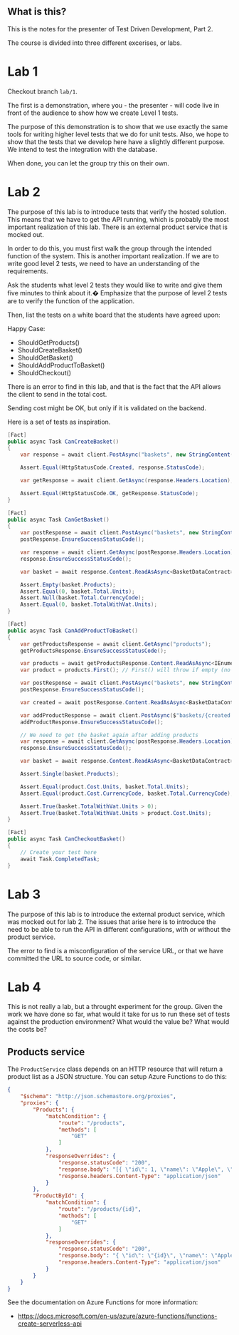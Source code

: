 What is this?
-------------

This is the notes for the presenter of Test Driven Development, Part
2.

The course is divided into three different excerises, or labs.

# Lab 1

Checkout branch `lab/1`.

The first is a demonstration, where you - the presenter - will code
live in front of the audience to show how we create Level 1 tests.

The purpose of this demonstration is to show that we use exactly the
same tools for writing higher level tests that we do for unit tests.
Also, we hope to show that the tests that we develop here have a
slightly different purpose.  We intend to test the integration with
the database.

When done, you can let the group try this on their own.

# Lab 2

The purpose of this lab is to introduce tests that verify the hosted
solution.  This means that we have to get the API running, which is
probably the most important realization of this lab.  There is an
external product service that is mocked out.

In order to do this, you must first walk the group through the
intended function of the system.  This is another important
realization.  If we are to write good level 2 tests, we need to have
an understanding of the requirements.

Ask the students what level 2 tests they would like to write and give
them five minutes to think about it.� Emphasize that the purpose of
level 2 tests are to verify the function of the application.

Then, list the tests on a white board that the students have agreed
upon:

Happy Case: 

  * ShouldGetProducts()
  * ShouldCreateBasket()
  * ShouldGetBasket()
  * ShouldAddProductToBasket()
  * ShouldCheckout()

There is an error to find in this lab, and that is the fact that the
API allows the client to send in the total cost.

Sending cost might be OK, but only if it is validated on the backend.

Here is a set of tests as inspiration.

```c#
[Fact]
public async Task CanCreateBasket()
{
    var response = await client.PostAsync("baskets", new StringContent(string.Empty));

    Assert.Equal(HttpStatusCode.Created, response.StatusCode);

    var getResponse = await client.GetAsync(response.Headers.Location);

    Assert.Equal(HttpStatusCode.OK, getResponse.StatusCode);
}

[Fact]
public async Task CanGetBasket()
{
    var postResponse = await client.PostAsync("baskets", new StringContent(string.Empty));
    postResponse.EnsureSuccessStatusCode();

    var response = await client.GetAsync(postResponse.Headers.Location);
    response.EnsureSuccessStatusCode();

    var basket = await response.Content.ReadAsAsync<BasketDataContract>();

    Assert.Empty(basket.Products);
    Assert.Equal(0, basket.Total.Units);
    Assert.Null(basket.Total.CurrencyCode);
    Assert.Equal(0, basket.TotalWithVat.Units);
}

[Fact]
public async Task CanAddProductToBasket()
{
    var getProductsResponse = await client.GetAsync("products");
    getProductsResponse.EnsureSuccessStatusCode();

    var products = await getProductsResponse.Content.ReadAsAsync<IEnumerable<ProductDataContract>>();
    var product = products.First(); // First() will throw if empty (no need to assert Any())

    var postResponse = await client.PostAsync("baskets", new StringContent(string.Empty));
    postResponse.EnsureSuccessStatusCode();

    var created = await postResponse.Content.ReadAsAsync<BasketDataContract>();

    var addProductResponse = await client.PostAsync($"baskets/{created.Id}/product/{product.Id}", new StringContent(string.Empty));
    addProductResponse.EnsureSuccessStatusCode();

    // We need to get the basket again after adding products
    var response = await client.GetAsync(postResponse.Headers.Location);
    response.EnsureSuccessStatusCode();

    var basket = await response.Content.ReadAsAsync<BasketDataContract>();

    Assert.Single(basket.Products);

    Assert.Equal(product.Cost.Units, basket.Total.Units);
    Assert.Equal(product.Cost.CurrencyCode, basket.Total.CurrencyCode);

    Assert.True(basket.TotalWithVat.Units > 0);
    Assert.True(basket.TotalWithVat.Units > product.Cost.Units);
}

[Fact]
public async Task CanCheckoutBasket()
{
    // Create your test here
    await Task.CompletedTask;
}
```

# Lab 3

The purpose of this lab is to introduce the external product service,
which was mocked out for lab 2.  The issues that arise here is to
introduce the need to be able to run the API in different
configurations, with or without the product service.

The error to find is a misconfiguration of the service URL, or that we
have committed the URL to source code, or similar.

# Lab 4

This is not really a lab, but a throught experiment for the group.
Given the work we have done so far, what would it take for us to run
these set of tests against the production environment?  What would the
value be?  What would the costs be?

Products service
----------------

The `ProductService` class depends on an HTTP resource that will
return a product list as a JSON structure.  You can setup Azure
Functions to do this:

```json
{
    "$schema": "http://json.schemastore.org/proxies",
    "proxies": {
        "Products": {
            "matchCondition": {
                "route": "/products",
                "methods": [
                    "GET"
                ]
            },
            "responseOverrides": {
                "response.statusCode": "200",
                "response.body": "[{ \"id\": 1, \"name\": \"Apple\", \"cost\": { \"units\": 1376, \"decimalPlaces\": 2, \"currencyCode\": \"SEK\"}}, { \"id\": 2, \"name\": \"Banana\", \"cost\": { \"units\": 4455, \"decimalPlaces\": 2, \"currencyCode\": \"SEK\"}}]",
                "response.headers.Content-Type": "application/json"
            }
        },
        "ProductById": {
            "matchCondition": {
                "route": "/products/{id}",
                "methods": [
                    "GET"
                ]
            },
            "responseOverrides": {
                "response.statusCode": "200",
                "response.body": "{ \"id\": \"{id}\", \"name\": \"Apple\", \"cost\": { \"units\": 1376, \"decimalPlaces\": 2, \"currencyCode\": \"SEK\"}}",
                "response.headers.Content-Type": "application/json"
            }
        }
    }
}
```

See the documentation on Azure Functions for more information:

* https://docs.microsoft.com/en-us/azure/azure-functions/functions-create-serverless-api

[1]: https://docs.microsoft.com/en-us/aspnet/core/fundamentals/configuration/
[2]: https://docs.microsoft.com/en-us/aspnet/core/fundamentals/environments/
